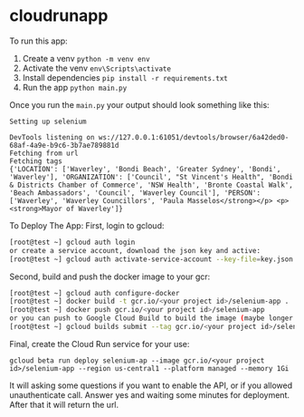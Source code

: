 # cloudrunapp

To run this app:

1. Create a venv ```python -m venv env```
2. Activate the venv ```env\Scripts\activate```
3. Install dependencies ```pip install -r requirements.txt```
4. Run the app ```python main.py```

Once you run the ```main.py``` your output should look something like this:

```
Setting up selenium

DevTools listening on ws://127.0.0.1:61051/devtools/browser/6a42ded0-68af-4a9e-b9c6-3b7ae789881d
Fetching from url
Fetching tags
{'LOCATION': ['Waverley', 'Bondi Beach', 'Greater Sydney', 'Bondi', 'Waverley'], 'ORGANIZATION': ['Council', "St Vincent's Health", 'Bondi & Districts Chamber of Commerce', 'NSW Health', 'Bronte Coastal Walk', 'Beach Ambassadors', 'Council', 'Waverley Council'], 'PERSON': ['Waverley', 'Waverley Councillors', 'Paula Masselos</strong></p> <p><strong>Mayor of Waverley']}
```

To Deploy The App:
First, login to gcloud:
```bash
[root@test ~] gcloud auth login
or create a service account, download the json key and active:
[root@test ~] gcloud auth activate-service-account --key-file=key.json

```
Second, build and push the docker image to your gcr:
```bash
[root@test ~] gcloud auth configure-docker
[root@test ~] docker build -t gcr.io/<your project id>/selenium-app .
[root@test ~] docker push gcr.io/<your project id>/selenium-app
or you can push to Google Cloud Build to build the image (maybe longer time)
[root@test ~] gcloud builds submit --tag gcr.io/<your project id>/selenium-app
```
Final, create the Cloud Run service for your use:
```
gcloud beta run deploy selenium-ap --image gcr.io/<your project id>/selenium-app --region us-central1 --platform managed --memory 1Gi
```
It will asking some questions if you want to enable the API, or if you allowed unauthenticate call.
Answer yes and waiting some minutes for deployment.
After that it will return the url.
